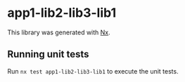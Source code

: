 # app1-lib2-lib3-lib1

This library was generated with [Nx](https://nx.dev).

## Running unit tests

Run `nx test app1-lib2-lib3-lib1` to execute the unit tests.

